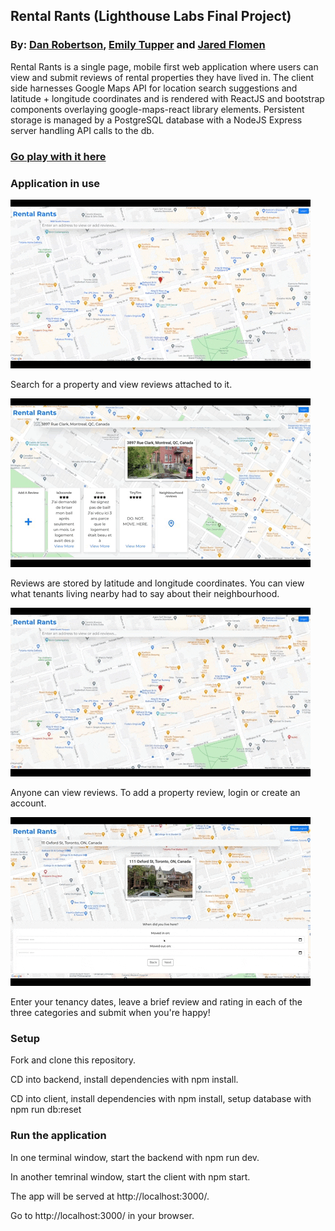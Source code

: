 ## Rental Rants (Lighthouse Labs Final Project)

### By: [Dan Robertson](https://www.github.com/danuhnder), [Emily Tupper](https://github.com/emtupp) and [Jared Flomen](https://github.com/JaredFlomen)

Rental Rants is a single page, mobile first web application where users can view and submit reviews of rental properties they have lived in. The client side harnesses Google Maps API for location search suggestions and latitude + longitude coordinates and is rendered with ReactJS and bootstrap components overlaying google-maps-react library elements. Persistent storage is managed by a PostgreSQL database with a NodeJS Express server handling API calls to the db. 


### [Go play with it here](https://thirsty-jang-ea95c4.netlify.app/)


### Application in use
![Animation of user searching for a property, selecting the propery and viewing reviews](media/view_reviews.gif)

Search for a property and view reviews attached to it.

![Animation of user viewing neighbourhood reviews](media/view_neighbourhood_reviews.gif)

Reviews are stored by latitude and longitude coordinates. You can view what tenants living nearby had to say about their neighbourhood. 

![Animation of user logging in to add a review](media/login_to_add_review.gif)

Anyone can view reviews. To add a property review, login or create an account.

![Animation of user creating and submitting a property review](media/add_review.gif)

Enter your tenancy dates, leave a brief review and rating in each of the three categories and submit when you're happy!


### Setup

Fork and clone this repository.

CD into backend, install dependencies with npm install.

CD into client, install dependencies with npm install, setup database with npm run db:reset

### Run the application

In one terminal window, start the backend with npm run dev.

In another temrinal window, start the client with npm start.

The app will be served at http://localhost:3000/.

Go to http://localhost:3000/ in your browser.


